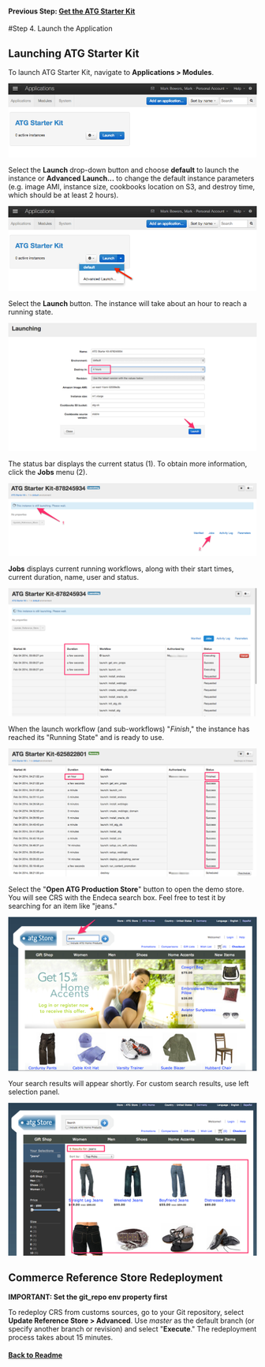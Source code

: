 #### Previous Step: [Get the ATG Starter Kit](step-3-get-starter-kit.md)

#Step 4. Launch the Application

## Launching ATG Starter Kit

To launch ATG Starter Kit, navigate to **Applications > Modules**.

![Installed module](images/installed-module.png)

Select the **Launch** drop-down button and choose **default** to launch the instance or **Advanced Launch...** to change the default instance parameters (e.g. image AMI, instance size, cookbooks location on S3, and destroy time, which should be at least 2 hours).

![Launch Starter Kit 1](images/launch-sk-1.png)

Select the **Launch** button. The instance will take about an hour to reach a running state.

![Starter Kit Advanced Launch](images/launch-advanced-launch.png)

The status bar displays the current status (1). To obtain more information, click the **Jobs** menu (2).

![Launching instance](images/launch-instance-screen-1.png)

**Jobs** displays current running workflows, along with their start times, current duration, name, user and status.

![Launching status](images/launch-instance-screen-2.png)

When the launch workflow (and sub-workflows) "*Finish*," the instance has reached its "Running State" and is ready to use.

![Instance running](images/launch-instance-running.png)

Select the "**Open ATG Production Store**" button to open the demo store. You will see CRS with the Endeca search box. Feel free to test it by searching for an item like "jeans."

![CRS search](images/launch-browse-crs-search.png)

Your search results will appear shortly. For custom search results, use left selection panel.

![Search results](images/launch-crs-search-results.png)

## Commerce Reference Store Redeployment

**IMPORTANT: Set the git_repo env property first**

To redeploy CRS from customs sources, go to your Git repository, select **Update Reference Store > Advanced**. Use *master* as the default branch (or specify another branch or revision) and select "**Execute**." The redeployment process takes about 15 minutes.

#### [Back to Readme](../README.md)
